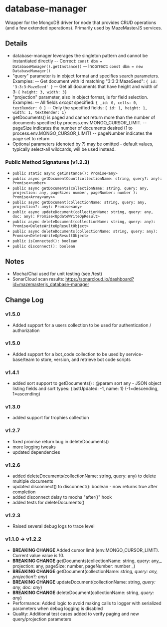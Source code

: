 # database-manager

Wrapper for the MongoDB driver for node that provides CRUD operations (and a few extended operations). Primarily used by MazeMasterJS services.

## Details

- database-manager leverages the singleton pattern and cannot be instantiated directly
  -- Correct: `const dbm = DatabaseManager().getInstance()`
  -- Incorrect: `const dbm = new DatabaseManager()`
- "query" parameter is in object format and specifies search parameters. Examples:
  -- Get document with id matching "3:3:3:MazeSeed": `{ id: '3:3:3:MazeSeed' }`
  -- Get all documents that have height and width of 3: `{ height: 3, width: 3}`
- "projection" parameter, also in object format, is for field selection. Examples:
  -- All fields _except_ specified: `{ _id: 0, cells: 0, textRender: 0 }`
  -- Only the specified fields: `{ id: 1, height: 1, width: 1, textRender: 1}`
- getDocuments() is paged and cannot return more than the number of documents specified by process.env.MONGO_CURSOR_LIMIT.
  -- pageSize indicates the number of documents desired (1 to process.env.MONGO_CURSOR_LIMIT)
  -- pageNumber indicates the page set to return
- Optional parameters (denoted by ?) may be omitted - default values, typically select-all wildcards, will be used instead.

### Public Method Signatures (v1.2.3)

- `public static async getInstance(): Promise<any>`
- `public async getDocumentCount(collectionName: string, query?: any): Promise<number>`
- `public async getDocuments(collectionName: string, query: any, projection: any, pageSize: number, pageNumber: number ): Promise<Array<any>>`
- `public async getDocument(collectionName: string, query: any, projection?: any): Promise<any>`
- `public async updateDocument(collectionName: string, query: any, doc: any): Promise<UpdateWriteOpResult>`
- `public async deleteDocument(collectionName: string, query: any): Promise<DeleteWriteOpResultObject>`
- `public async deleteDocuments(collectionName: string, query: any): Promise<DeleteWriteOpResultObject>`
- `public isConnected(): boolean`
- `public disconnect(): boolean`

## Notes

- Mocha/Chai used for unit testing (see /test)
- SonarCloud scan results: https://sonarcloud.io/dashboard?id=mazemasterjs_database-manager

## Change Log

### v1.5.0

- Added support for a users collection to be used for authentication / authorization

### v1.5.0

- Added support for a bot_code collection to be used by service-base/team to store, version, and retrieve bot code scripts

### v1.4.1

- added sort support to getDocuments() : @param sort any - JSON object listing fields and sort types: {lastUpdated: -1, name: 1} (-1=descending, 1=ascending)

### v1.3.0

- added support for trophies collection

### v1.2.7

- fixed promise return bug in deleteDocuments()
- more logging tweaks
- updated dependencies

### v1.2.6

- added deleteDocuments(collectionName: string, query: any) to delete multiple documents
- updated disconnect() to disconnect(): boolean - now returns true after completion
- added disconnect delay to mocha "after()" hook
- added tests for deleteDocuments()

### v1.2.3

- Raised several debug logs to trace level

### v1.1.0 -> v1.2.2

- **BREAKING CHANGE** Added cursor limit (env.MONGO_CURSOR_LIMIT). Current value value is 10.
- **BREAKING CHANGE** getDocuments(collectionName: string, query: any,_ projection: any, pageSize: number, pageNumber: number _)
- **BREAKING CHANGE** getDocument(collectionName: _string, query: any, projection?: any_)
- **BREAKING CHANGE** updateDocument(collectionName: string, _query: any, doc: any_)
- **BREAKING CHANGE** deleteDocument(collectionName: string, _query: any_)
- Performance: Added logic to avoid making calls to logger with serialized parameters when debug logging is disabled
- Quality: Additional test cases added to verify paging and new query/projection parameters
